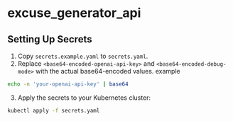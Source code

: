 # excuse_generator_api



## Setting Up Secrets

1. Copy `secrets.example.yaml` to `secrets.yaml`.
2. Replace `<base64-encoded-openai-api-key>` and `<base64-encoded-debug-mode>` with the actual base64-encoded values.
example
```sh
echo -n 'your-openai-api-key' | base64
```
3. Apply the secrets to your Kubernetes cluster:
```sh
kubectl apply -f secrets.yaml
```